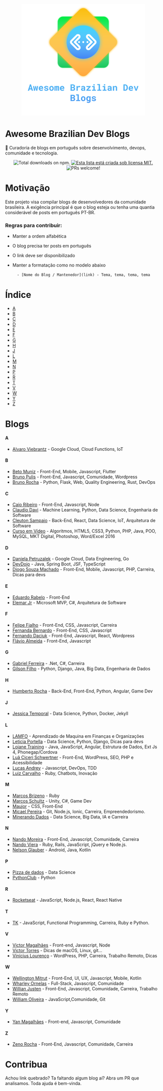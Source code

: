 <p align="center">
    <img width="400" height="auto" src="logo.svg"/>
</p>

# Awesome Brazilian Dev Blogs

:metal: Curadoria de blogs em português sobre desenvolvimento, devops, comunidade e tecnologia.

<p align="center">
<img src="https://cdn.rawgit.com/sindresorhus/awesome/d7305f38d29fed78fa85652e3a63e154dd8e8829/media/badge.svg" alt="Total downloads on npm." />

<a href="https://github.com/Wmitrut/awesome-brazilian-devblogs/blob/master/LICENSE">
    <img src="https://img.shields.io/badge/license-MIT-blue.svg" alt="Esta lista está criada sob licensa MIT." />
  </a>

<img src="https://img.shields.io/badge/PRs-welcome-brightgreen.svg" alt="PRs welcome!" />
</p>


# Motivação

Este projeto visa compilar blogs de desenvolvedores da comunidade brasileira. A exigência principal é que o blog esteja ou tenha uma quantia considerável de posts em português PT-BR.

### Regras para contribuir:

- Manter a ordem alfabética
- O blog precisa ter posts em português
- O link deve ser disponibilizado
- Manter a formatação como no modelo abaixo

        - [Nome do Blog / Mantenedor](link) - Tema, tema, tema, tema

# Índice
  - [A](#A)
  - [B](#B)
  - [C](#C)
  - [D](#D)
  - [E](#E)
  - [F](#F)
  - [G](#G)
  - [H](#H)
  - [J](#J)
  - [L](#L)
  - [M](#M)
  - [N](#N)
  - [P](#P)
  - [R](#R)
  - [T](#T)
  - [V](#V)
  - [W](#W)
  - [Y](#Y)
  - [Z](#Z)


# Blogs

#### A
- [Alvaro Viebrantz](https://aviebrantz.com.br/) - Google Cloud, Cloud Functions, IoT

#### B
- [Beto Muniz](https://betomuniz.com/) - Front-End, Mobile, Javascript, Flutter
- [Bruno Pulis](http://brunopulis.com/) - Front-End, Javascript, Comunidade, Wordpress
- [Bruno Rocha](http://brunorocha.org) - Python, Flask, Web, Quality Engineering, Rust, DevOps

#### C
- [Caio Ribeiro](https://udgwebdev.com/) - Front-End, Javascript, Node
- [Claudio Davi](https://claudiodavi.com/) - Machine Learning, Python, Data Science, Engenharia de Software
- [Cleuton Sampaio](http://www.obomprogramador.com/) - Back-End, React, Data Science, IoT, Arquitetura de Software
- [Curso em Vídeo](https://www.cursoemvideo.com/course/) - Algoritmos, HTML5, CSS3, Python, PHP, Java, POO, MySQL, MKT Digital, Photoshop, Word/Excel 2016

#### D
- [Daniela Petruzalek](https://medium.com/@danielapetruzalek) - Google Cloud, Data Engineering, Go
- [DevDojo](http://devdojo.academy) - Java, Spring Boot, JSF, TypeScript 
- [Diogo Souza Machado](https://www.diogomachado.com) - Front-End, Mobile, Javascript, PHP, Carreira, Dicas para devs

#### E
- [Eduardo Rabelo](https://medium.com/@oieduardorabelo) - Front-End
- [Elemar Jr](http://www.elemarjr.com/pt/blog/) - Microsoft MVP, C#, Arquitetura de Software

#### F
- [Felipe Fialho](https://www.felipefialho.com/blog/) - Front-End, CSS, Javascript, Carreira
- [Fernanda Bernardo](https://fernandabernardo.com.br) - Front-End, CSS, Javascript
- [Fernando Daciuk](https://blog.da2k.com.br/) - Front-End, Javascript, React, Wordpress
- [Flávio Almeida](http://cangaceirojavascript.com.br/) - Front-End, Javascript

#### G
- [Gabriel Ferreira](http://gabsferreira.com/) - .Net, C#, Carreira
- [Gilson Filho](http://gilsondev.in) - Python, Django, Java, Big Data, Engenharia de Dados

#### H
- [Humberto Rocha](https://humberto.io/) - Back-End, Front-End, Python, Angular, Game Dev

#### J
- [Jessica Temporal](https://jtemporal.com/) - Data Science, Python, Docker, Jekyll

#### L
- [LAMFO](https://lamfo-unb.github.io/) - Aprendizado de Maquina em Finanças e Organizações
- [Leticia Portella](https://leportella.com/) - Data Science, Python, Django, Dicas para devs
- [Loiane Training](https://loiane.training/cursos) - Java, JavaScript, Angular, Estrutura de Dados, Ext Js 4, Phonegap/Cordova
- [Luã Ciceri Schwertner](https://www.lciceris.com.br) - Front-End, WordPress, SEO, PHP e Acessibilidade
- [Lucas Andrey](http://andreybleme.com/) - Javascript, DevOps, TDD
- [Luiz Carvalho](https://medium.com/@luizcarvalho) - Ruby, Chatbots, Inovação

#### M
- [Marcos Brizeno](https://brizeno.wordpress.com/) - Ruby
- [Marcos Schultz](http://www.schultzgames.com) - Unity, C#, Game Dev
- [Maujor](https://www.maujor.com/blog/) - CSS, Front-End
- [Micael Pereira](https://www.micaelpereira.com.br) - Git, Node.js, Ionic, Carreira, Empreendedorismo.
- [Minerando Dados](http://minerandodados.com.br/) - Data Science, Big Data, IA e Carreira 

#### N
- [Nando Moreira](https://nandomoreira.me/) - Front-End, Javascript, Comunidade, Carreira
- [Nando Viera](https://nandovieira.com.br/) - Ruby, Rails, JavaScript, jQuery e Node.js.
- [Nelson Glauber](http://www.nglauber.com.br) - Android, Java, Kotlin

#### P
- [Pizza de dados](https://medium.com/pizzadedados) - Data Science
- [PythonClub](http://pythonclub.com.br/) - Python

#### R
- [Rocketseat](https://blog.rocketseat.com.br/) - JavaScript, Node.js, React, React Native

#### T
- [TK](http://leandrotk.github.io/tk) - JavaScript, Functional Programming, Carreira, Ruby e Python.

#### V
- [Victor Magalhães](https://victormagalhaes.codes/) - Front-end, Javascript, Node
- [Victor Torres](https://victortorres.net.br/) - Dicas de macOS, Linux, git...
- [Vinícius Lourenço](https://blog.vilourenco.com.br) - WordPress, PHP, Carreira, Trabalho Remoto, Dicas

#### W
- [Wellington Mitrut](https://blog.wmitrut.com/) - Front-End, UI, UX, Javascript, Mobile, Kotlin
- [Wharley Ornelas](https://wharley.github.io/) - Full-Stack, Javascript, Comunidade
- [Willian Justen](https://willianjusten.com.br/) - Front-End, Javascript, Comunidade, Carreira, Trabalho Remoto
- [William Oliveira](https://woliveiras.com.br/) -  JavaScript,Comunidade, Git

#### Y
- [Yan Magalhães](http://yanmagalhaes.com.br/) - Front-end, Javascript, Comunidade

#### Z
- [Zeno Rocha](https://zenorocha.com/articles/) - Front-End, Javascript, Comunidade, Carreira




# Contribua

Achou link quebrado? Ta faltando algum blog aí? Abra um PR que analisamos. Toda ajuda é bem-vinda.
